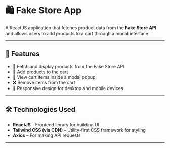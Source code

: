 # 🛍️ Fake Store App

A ReactJS application that fetches product data from the **Fake Store API** and allows users to add products to a cart through a modal interface.

---

## 🚀 Features

- 🔄 Fetch and display products from the Fake Store API  
- 🛒 Add products to the cart  
- 🧾 View cart items inside a modal popup  
- ❌ Remove items from the cart  
- 📱 Responsive design for desktop and mobile devices  

---

## 🛠️ Technologies Used

- **ReactJS** – Frontend library for building UI  
- **Tailwind CSS (via CDN)** – Utility-first CSS framework for styling  
- **Axios** – For making API requests  

---

